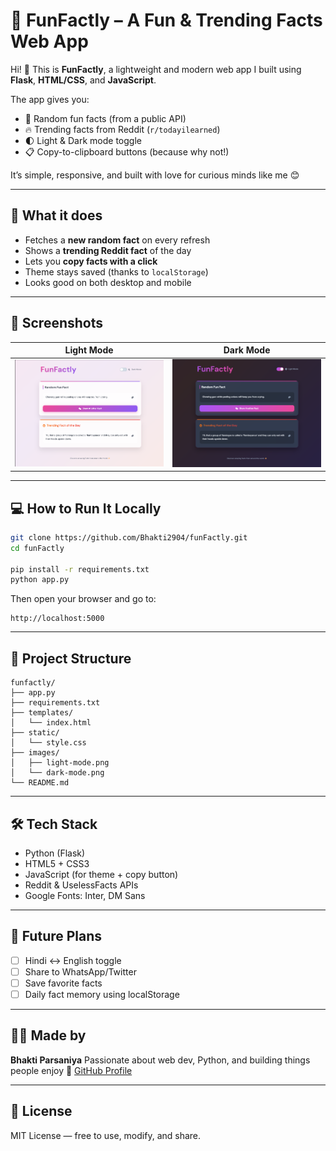 # 🌟 FunFactly – A Fun & Trending Facts Web App

Hi! 👋 This is **FunFactly**, a lightweight and modern web app I built using **Flask**, **HTML/CSS**, and **JavaScript**.

The app gives you:

* 🎲 Random fun facts (from a public API)
* 🔥 Trending facts from Reddit (`r/todayilearned`)
* 🌓 Light & Dark mode toggle
* 📋 Copy-to-clipboard buttons (because why not!)

It’s simple, responsive, and built with love for curious minds like me 😊

---

## 🚀 What it does

* Fetches a **new random fact** on every refresh
* Shows a **trending Reddit fact** of the day
* Lets you **copy facts with a click**
* Theme stays saved (thanks to `localStorage`)
* Looks good on both desktop and mobile

---

## 📸 Screenshots

| Light Mode                      | Dark Mode                     |
| ------------------------------- | ----------------------------- |
| ![light](images/light-mode.png) | ![dark](images/dark-mode.png) |

---

## 💻 How to Run It Locally

```bash
git clone https://github.com/Bhakti2904/funFactly.git
cd funFactly

pip install -r requirements.txt
python app.py
```

Then open your browser and go to:

```
http://localhost:5000
```

---

## 📂 Project Structure

```
funfactly/
├── app.py
├── requirements.txt
├── templates/
│   └── index.html
├── static/
│   └── style.css
├── images/
│   ├── light-mode.png
│   └── dark-mode.png
└── README.md
```

---

## 🛠 Tech Stack

* Python (Flask)
* HTML5 + CSS3
* JavaScript (for theme + copy button)
* Reddit & UselessFacts APIs
* Google Fonts: Inter, DM Sans

---

## 🌱 Future Plans

* [ ] Hindi ↔ English toggle
* [ ] Share to WhatsApp/Twitter
* [ ] Save favorite facts
* [ ] Daily fact memory using localStorage

---

## 👩‍💻 Made by

**Bhakti Parsaniya**
Passionate about web dev, Python, and building things people enjoy 💖
[GitHub Profile](https://github.com/Bhakti2904)

---

## 📄 License

MIT License — free to use, modify, and share.
